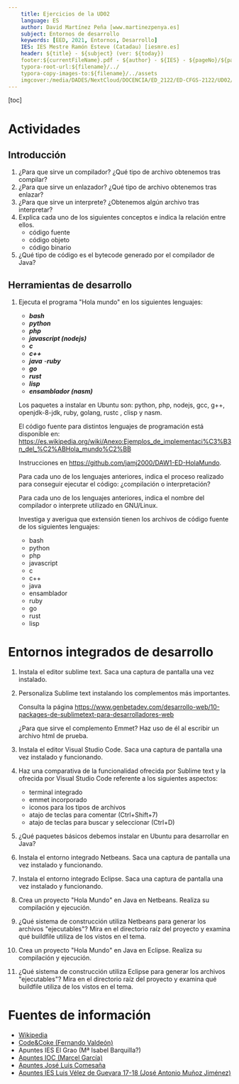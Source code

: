 ```yaml
---
    title: Ejercicios de la UD02
    language: ES
    author: David Martínez Peña [www.martinezpenya.es]
    subject: Entornos de desarrollo
    keywords: [EED, 2021, Entornos, Desarrollo]
    IES: IES Mestre Ramón Esteve (Catadau) [iesmre.es]
    header: ${title} - ${subject} (ver: ${today}) 
    footer:${currentFileName}.pdf - ${author} - ${IES} - ${pageNo}/${pageCount}
    typora-root-url:${filename}/../
    typora-copy-images-to:${filename}/../assets
    imgcover:/media/DADES/NextCloud/DOCENCIA/ED_2122/ED-CFGS-2122/UD02/assets/cover.png
---
```

[toc]
# Actividades

## Introducción

1. ¿Para que sirve un compilador? ¿Qué tipo de archivo obtenemos tras compilar?
2. ¿Para que sirve un enlazador? ¿Qué tipo de archivo obtenemos tras enlazar?
3. ¿Para que sirve un interprete? ¿Obtenemos algún archivo tras interpretar?
4. Explica cada uno de los siguientes conceptos e indica la relación entre ellos.
   - código fuente
   - código objeto
   - código binario
5. ¿Qué tipo de código es el bytecode generado por el compilador de Java?

## Herramientas de desarrollo

1. Ejecuta el programa "Hola mundo" en los siguientes lenguajes:

   - ***bash***
   - ***python***
   - ***php***
   - ***javascript (nodejs)***
   - ***c***
   - ***c++***
   - ***java***
   -***ruby***
   - ***go***
   - ***rust***
   - ***lisp***
   - ***ensamblador (nasm)***

   Los paquetes a instalar en Ubuntu son: python, php, nodejs, gcc, g++, openjdk-8-jdk, ruby, golang, rustc , clisp y nasm.

   El código fuente para distintos lenguajes de programación está disponible en: https://es.wikipedia.org/wiki/Anexo:Ejemplos_de_implementaci%C3%B3n_del_%C2%ABHola_mundo%C2%BB

   Instrucciones en https://github.com/jamj2000/DAW1-ED-HolaMundo.

   Para cada uno de los lenguajes anteriores, indica el proceso realizado para conseguir ejecutar el código: ¿compilación o interpretación?

   Para cada uno de los lenguajes anteriores, indica el nombre del compilador o interprete utilizado en GNU/Linux.

   Investiga y averigua que extensión tienen los archivos de código fuente de los siguientes lenguajes:

   - bash
   - python
   - php
   - javascript
   - c
   - c++
   - java
   - ensamblador
   - ruby
   - go
   - rust
   - lisp

# Entornos integrados de desarrollo

1. Instala el editor sublime text. Saca una captura de pantalla una vez instalado.

2. Personaliza Sublime text instalando los complementos más importantes.

   Consulta la página https://www.genbetadev.com/desarrollo-web/10-packages-de-sublimetext-para-desarrolladores-web

   ¿Para que sirve el complemento Emmet? Haz uso de él al escribir un archivo html de prueba.

3. Instala el editor Visual Studio Code. Saca una captura de pantalla una vez instalado y funcionando.
4. Haz una comparativa de la funcionalidad ofrecida por Sublime text y la ofrecida por Visual Studio Code referente a los siguientes aspectos:
   - terminal integrado
   - emmet incorporado
   - iconos para los tipos de archivos
   - atajo de teclas para comentar (Ctrl+Shift+7)
   - atajo de teclas para buscar y seleccionar (Ctrl+D)
5. ¿Qué paquetes básicos debemos instalar en Ubuntu para desarrollar en Java?
6. Instala el entorno integrado Netbeans. Saca una captura de pantalla una vez instalado y funcionando.
7. Instala el entorno integrado Eclipse. Saca una captura de pantalla una vez instalado y funcionando.
8. Crea un proyecto "Hola Mundo" en Java en Netbeans. Realiza su compilación y ejecución.
9. ¿Qué sistema de construcción utiliza Netbeans para generar los archivos "ejecutables"? Mira en el directorio raíz del proyecto y examina qué buildfile utiliza de los vistos en el tema.
10. Crea un proyecto "Hola Mundo" en Java en Eclipse. Realiza su compilación y ejecución.
11. ¿Qué sistema de construcción utiliza Eclipse para generar los archivos "ejecutables"? Mira en el directorio raíz del proyecto y examina qué buildfile utiliza de los vistos en el tema.


# Fuentes de información

- [Wikipedia](https://es.wikipedia.org)
- [Code&Coke (Fernando Valdeón)](http://entornos.codeandcoke.com/doku.php?id=start)
- Apuntes IES El Grao (Mª Isabel Barquilla?)
- [Apuntes IOC (Marcel García)](https://ioc.xtec.cat/materials/FP/Recursos/fp_dam_m05_/web/fp_dam_m05_htmlindex/index.html)
- [Apuntes José Luis Comesaña](https://www.sitiolibre.com/)
- [Apuntes IES Luis Vélez de Guevara 17-18 (José Antonio Muñoz Jiménez)](http://jamj2000.github.io/slides/2017/09/05/entornosdesarrollo/)

